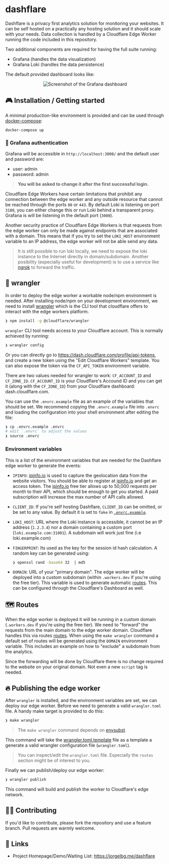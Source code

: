 # dashflare

Dashflare is a privacy first analytics solution for monitoring your websites. It can be self hosted
on a practically any hosting solution and it should scale with your needs. Data collection is handled
by a Cloudflare Edge Worker running the code included in this repository.

Two additional components are required for having the full suite running:
* Grafana (handles the data visualization)
* Grafana Loki (handles the data persistence)

The default provided dashboard looks like:

<p align="center">
    <img class="center" src="http://screen.jorgelbg.me/jorgelbg-dropshare/w6nAqMZzsPVz57ab.png" alt="Screenshot of the Grafana dashboard"/>
</p>

## 🎮 Installation / Getting started

A minimal production-like environment is provided and can be used through
[docker-compose](https://docs.docker.com/compose/):

```
docker-compose up
```

### 🔑 Grafana authentication

Grafana will be accessible in `http://localhost:3000/` and the default user and password are:

* user: admin
* password: admin

> **You will be asked to change it after the first successful login.**

Cloudflare Edge Workers have certain limitations that prohibit any connection between the edge worker
and any outside resource that cannot be reached through the ports `80` or `443`. By default Loki is
listening on port `3100`, you can either change this or run Loki behind a transparent proxy. Grafana is will be listening in the default port (`3000`).

Another security practice of Cloudflare Edge Workers is that requests from the edge worker can only be made
against endpoints that are associated with a domain. This means that if you try to set the
`LOKI_HOST` environment variable to an IP address, the edge worker will not be able send any data.

> It is still possible to run loki locally, we need to expose the loki instance to the Internet directly in
> domain/subdomain. Another posibility (especially useful for development) is to use a service like
> [ngrok](https://ngrok.com/) to forward the traffic.

## 🤠 wrangler

In order to deploy the edge worker a workable node/npm environment is needed. After installing
node/npm on your development environment, we need to install
[wrangler](https://github.com/cloudflare/wrangler) which is the CLI tool that cloudflare offers to
interact with the edge workers platform.

```sh
❯ npm install -g @cloudflare/wrangler
```

`wrangler` CLI tool needs access to your Cloudflare account. This is normally achieved by running:

```sh
❯ wrangler config
```

Or you can directly go to https://dash.cloudflare.com/profile/api-tokens, and create a new token
using the "Edit Cloudflare Workers" template. You can also expose the token via the `CF_API_TOKEN`
environment variable.

There are two values needed for wrangler to work: `CF_ACCOUNT_ID` and `CF_ZONE_ID`. `CF_ACCOUNT_ID` is
your Cloudflare's Accound ID and you can get it (along with the `CF_ZONE_ID`) from your Cloudflare
dashboard: dash.cloudflare.com.

You can use the `.envrc.example` file as an example of the variables that should be set. We recommend
copying the `.envrc.example` file into `.envrc` and loading the configuration into your shell
environment after editing the file:

```sh
❯ cp .envrc.example .envrc
# edit `.envrc` to adjust the values
❯ source .envrc
```

### Environment variables

This is a list of the environment variables that are needed for the Dashflare edge worker to generate
the events:

* `IPINFO`: [ipinfo.io] is used to capture the geolocation data from the website visitors. You should
  be able to register at [ipinfo.io] and get an access token. The [ipinfo.io] free tier allows up to 50,000 requests
  per month to their API, which should be enough to get you started. A paid subscription will increase
  the max number of API calls allowed.
* `CLIENT_ID`: If you're self hosting Dashflare, `CLIENT_ID` can be omitted, or be set to any value.
  By default it is set to `fake` in [`.envrc.example`](./.envrc.example).
* `LOKI_HOST`: URL where the Loki instance is accessible, it cannot be an IP address (`1.2.3.4`) nor a domain
  containing a custom port (`loki.example.com:31001`). A subdomain will work just fine (i.e loki.example.com)
* `FINGERPRINT`: Its used as the key for the session id hash calculation. A random key can be
  generated using:

  ```sh
  ❯ openssl rand -base64 32  | md5
  ```
* `DOMAIN`: URL of your "primary domain". The edge worker will be deployed into a custom subdomain
  (within `.workers.dev` if you're using the free tier). This variable is used to generate
  automatic [routes](https://developers.cloudflare.com/workers/about/routes/). This can be configured
  through the Cloudflare's Dashboard as well.

## 🗺 Routes

When the edge worker is deployed it will be running in a custom domain (`.workers.dev` if you're
using the free tier). We need to "forward" the requests from the main domain to the edge worker
domain. Cloudflare handles this via routes
[routes](https://developers.cloudflare.com/workers/about/routes/). When using the `make wrangler`
command a default set of routes will be generated using the `DOMAIN` environment variable. This
includes an example on how to "exclude" a subdomain from the analytics.

Since the forwarding will be done by Cloudflare there is no change required to the website on your
original domain. Not even a new `script` tag is needed.

## 🔥 Publishing the edge worker

After `wrangler` is installed, and the environment variables are set, we can deploy our edge worker.
Before we need to generate a valid `wrangler.toml` file. A handy make target is provided to do this:

```sh
❯ make wrangler
```

> The `make wrangler` command depends on [envsubst](https://linux.die.net/man/1/envsubst).

This command will take the [wrangler.toml.template](./wrangler.toml.template) file as a template a
generate a valid wrangler configuration file (`wrangler.toml`).

> You can inspect/edit the `wrangler.toml` file. Especially the `routes` section might be of interest
> to you.

Finally we can publish/deploy our edge worker:

```sh
❯ wrangler publish
```

This command will build and publish the worker to Cloudflare's edge network.

<!-- ## 👨🏻‍💻 Developing -->

## 🤚🏻 Contributing

If you'd like to contribute, please fork the repository and use a feature
branch. Pull requests are warmly welcome.

## 🚀 Links

- Project Homepage/Demo/Waiting List: https://jorgelbg.me/dashflare

[ipinfo.io]: https://jorgelbg.me/
